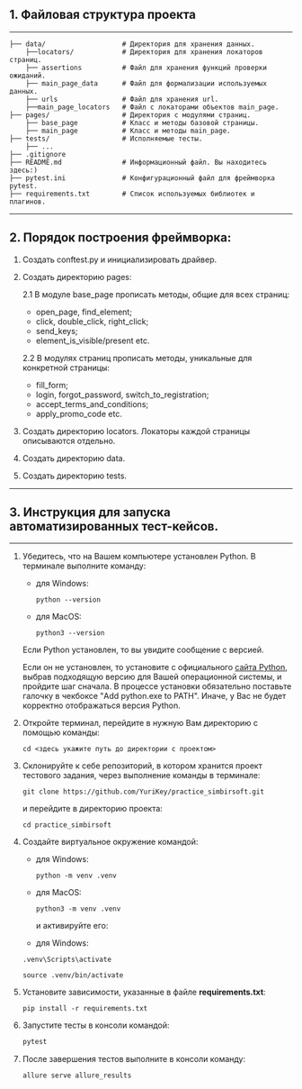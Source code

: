 ## 1\. Файловая структура проекта

---

```plaintext
├── data/                   # Директория для хранения данных.
    ├──locators/            # Директория для хранения локаторов страниц.
    ├── assertions          # Файл для хранения функций проверки ожиданий.
    ├── main_page_data      # Файл для формализации используемых данных.
    ├── urls                # Файл для хранения url.
    ├──main_page_locators   # Файл с локаторами объектов main_page.
├── pages/                  # Директория с модулями страниц.
    ├── base_page           # Класс и методы базовой страницы.
    ├── main_page           # Класс и методы main_page.
├── tests/                  # Исполняемые тесты.
    ├── ...
├── .gitignore  
├── README.md               # Информационный файл. Вы находитесь здесь:)
├── pytest.ini              # Конфигурационный файл для фреймворка pytest.
├── requirements.txt        # Список используемых библиотек и плагинов.
```
---

## 2. Порядок построения фреймворка:
1. Создать conftest.py и инициализировать драйвер.
2. Создать директорию pages:

    2.1  В модуле base_page прописать методы, общие для всех страниц:

   - open_page, find_element;
   - click, double_click, right_click;
   - send_keys;
   - element_is_visible/present etc.

    2.2 В модулях страниц прописать методы, уникальные для конкретной страницы:

    - fill_form;
    - login, forgot_password, switch_to_registration;
    - accept_terms_and_conditions;
    - apply_promo_code etc.
   
3. Создать директорию locators. Локаторы каждой страницы описываются отдельно.
4. Создать директорию data.
5. Создать директорию tests.

---


## 3. Инструкция для запуска автоматизированных тест-кейсов.

---

1.  Убедитесь, что на Вашем компьютере установлен Python. В терминале выполните команду:
    
    *   для Windows:
        
        ```plaintext
        python --version
        ```
        
    *   для MacOS:
        
        ```plaintext
        python3 --version
        ```

    Если Python установлен, то вы увидите сообщение с версией.
    
    Если он не установлен, то установите с официального [сайта Python](https://www.python.org/downloads/), выбрав подходящую версию для Вашей операционной системы, и пройдите шаг сначала. В процессе установки обязательно поставьте галочку в чекбоксе "Add python.exe to PATH". Иначе, у Вас не будет корректно отображаться версия Python.

    
2.  Откройте терминал, перейдите в нужную Вам директорию с помощью команды:
    
    ```plaintext
    cd <здесь укажите путь до директории с проектом>
    ```
    
3.  Склонируйте к себе репозиторий, в котором хранится проект тестового задания, через выполнение команды в терминале:
    
    ```plaintext
    git clone https://github.com/YuriKey/practice_simbirsoft.git
    ```
    
    и перейдите в директорию проекта:
    
    ```plaintext
    cd practice_simbirsoft
    ```
    
4.  Создайте виртуальное окружение командой:
    
    *   для Windows:
        
        ```plaintext
        python -m venv .venv
        ```
        
    *   для MacOS:
        
        ```plaintext
        python3 -m venv .venv
        ```
        
        и активируйте его:
        
    *   для Windows:
    
    ```plaintext
    .venv\Scripts\activate
    ```
    
    ```plaintext
    source .venv/bin/activate
    ```
    
5.  Установите зависимости, указанные в файле **requirements.txt**:
    
    ```plaintext
    pip install -r requirements.txt
    ```
    
6.  Запустите тесты в консоли командой:
    
    ```python
    pytest
    ```

7. После завершения тестов выполните в консоли команду:

    ```python
    allure serve allure_results
    ```